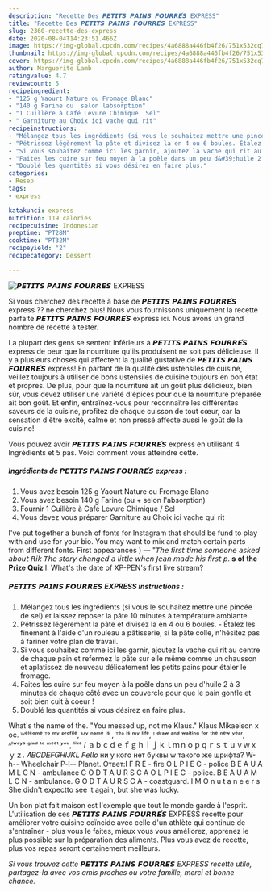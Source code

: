 ```yaml
---
description: "Recette Des 𝙋𝙀𝙏𝙄𝙏𝙎 𝙋𝘼𝙄𝙉𝙎 𝙁𝙊𝙐𝙍𝙍𝙀́𝙎 EXPRESS"
title: "Recette Des 𝙋𝙀𝙏𝙄𝙏𝙎 𝙋𝘼𝙄𝙉𝙎 𝙁𝙊𝙐𝙍𝙍𝙀́𝙎 EXPRESS"
slug: 2360-recette-des-express
date: 2020-08-04T14:23:51.466Z
image: https://img-global.cpcdn.com/recipes/4a6888a446fb4f26/751x532cq70/𝙋𝙀𝙏𝙄𝙏𝙎-𝙋𝘼𝙄𝙉𝙎-𝙁𝙊𝙐𝙍𝙍𝙀́𝙎-express-photo-principale-de-la-recette.jpg
thumbnail: https://img-global.cpcdn.com/recipes/4a6888a446fb4f26/751x532cq70/𝙋𝙀𝙏𝙄𝙏𝙎-𝙋𝘼𝙄𝙉𝙎-𝙁𝙊𝙐𝙍𝙍𝙀́𝙎-express-photo-principale-de-la-recette.jpg
cover: https://img-global.cpcdn.com/recipes/4a6888a446fb4f26/751x532cq70/𝙋𝙀𝙏𝙄𝙏𝙎-𝙋𝘼𝙄𝙉𝙎-𝙁𝙊𝙐𝙍𝙍𝙀́𝙎-express-photo-principale-de-la-recette.jpg
author: Marguerite Lamb
ratingvalue: 4.7
reviewcount: 5
recipeingredient:
- "125 g Yaourt Nature ou Fromage Blanc"
- "140 g Farine ou  selon labsorption"
- "1 Cuillère à Café Levure Chimique  Sel"
- " Garniture au Choix ici vache qui rit"
recipeinstructions:
- "Mélangez tous les ingrédients (si vous le souhaitez mettre une pincée de sel) et laissez reposer la pâte 10 minutes à température ambiante."
- "Pétrissez légèrement la pâte et divisez la en 4 ou 6 boules. Étalez les finement à l&#39;aide d&#39;un rouleau à pâtisserie, si la pâte colle, n&#39;hésitez pas à fariner votre plan de travail."
- "Si vous souhaitez comme ici les garnir, ajoutez la vache qui rit au centre de chaque pain et refermez la pâte sur elle même comme un chausson et aplatissez de nouveau délicatement les petits pains pour étaler le fromage."
- "Faites les cuire sur feu moyen à la poêle dans un peu d&#39;huile 2 à 3 minutes de chaque côté avec un couvercle pour que le pain gonfle et soit bien cuit à coeur !"
- "Doublé les quantités si vous désirez en faire plus."
categories:
- Resep
tags:
- express

katakunci: express 
nutrition: 119 calories
recipecuisine: Indonesian
preptime: "PT28M"
cooktime: "PT32M"
recipeyield: "2"
recipecategory: Dessert

---
```



![𝙋𝙀𝙏𝙄𝙏𝙎 𝙋𝘼𝙄𝙉𝙎 𝙁𝙊𝙐𝙍𝙍𝙀́𝙎 EXPRESS](https://img-global.cpcdn.com/recipes/4a6888a446fb4f26/751x532cq70/𝙋𝙀𝙏𝙄𝙏𝙎-𝙋𝘼𝙄𝙉𝙎-𝙁𝙊𝙐𝙍𝙍𝙀́𝙎-express-photo-principale-de-la-recette.jpg)

Si vous cherchez des recette à base de 𝙋𝙀𝙏𝙄𝙏𝙎 𝙋𝘼𝙄𝙉𝙎 𝙁𝙊𝙐𝙍𝙍𝙀́𝙎 express ?? ne cherchez plus! Nous vous fournissons uniquement la recette parfaite 𝙋𝙀𝙏𝙄𝙏𝙎 𝙋𝘼𝙄𝙉𝙎 𝙁𝙊𝙐𝙍𝙍𝙀́𝙎 express ici. Nous avons un grand nombre de recette à tester.

La plupart des gens se sentent inférieurs à 𝙋𝙀𝙏𝙄𝙏𝙎 𝙋𝘼𝙄𝙉𝙎 𝙁𝙊𝙐𝙍𝙍𝙀́𝙎 express de peur que la nourriture qu'ils produisent ne soit pas délicieuse. Il y a plusieurs choses qui affectent la qualité gustative de 𝙋𝙀𝙏𝙄𝙏𝙎 𝙋𝘼𝙄𝙉𝙎 𝙁𝙊𝙐𝙍𝙍𝙀́𝙎 express! En partant de la qualité des ustensiles de cuisine, veillez toujours à utiliser de bons ustensiles de cuisine toujours en bon état et propres. De plus, pour que la nourriture ait un goût plus délicieux, bien sûr, vous devez utiliser une variété d'épices pour que la nourriture préparée ait bon goût. Et enfin, entraînez-vous pour reconnaître les différentes saveurs de la cuisine, profitez de chaque cuisson de tout cœur, car la sensation d'être excité, calme et non pressé affecte aussi le goût de la cuisine!

<!--inarticleads1-->

Vous pouvez avoir 𝙋𝙀𝙏𝙄𝙏𝙎 𝙋𝘼𝙄𝙉𝙎 𝙁𝙊𝙐𝙍𝙍𝙀́𝙎 express en utilisant 4 Ingrédients et 5 pas. Voici comment vous atteindre cette.

##### Ingrédients de 𝙋𝙀𝙏𝙄𝙏𝙎 𝙋𝘼𝙄𝙉𝙎 𝙁𝙊𝙐𝙍𝙍𝙀́𝙎 express :

1. Vous avez besoin 125 g Yaourt Nature ou Fromage Blanc
1. Vous avez besoin 140 g Farine (ou + selon l&#39;absorption)
1. Fournir 1 Cuillère à Café Levure Chimique / Sel
1. Vous devez vous préparer  Garniture au Choix ici vache qui rit


I&#39;ve put together a bunch of fonts for Instagram that should be fund to play with and use for your bio. You may want to mix and match certain parts from different fonts. First appearances ) — &#34;𝘛𝘩𝘦 𝘧𝘪𝘳𝘴𝘵 𝘵𝘪𝘮𝘦 𝘴𝘰𝘮𝘦𝘰𝘯𝘦 𝘢𝘴𝘬𝘦𝘥 𝘢𝘣𝘰𝘶𝘵 𝘙𝘪𝘬 𝘛𝘩𝘦 𝘴𝘵𝘰𝘳𝘺 𝘤𝘩𝘢𝘯𝘨𝘦𝘥 𝘢 𝘭𝘪𝘵𝘵𝘭𝘦 𝘸𝘩𝘦𝘯 𝘑𝘦𝘢𝘯 𝘮𝘢𝘥𝘦 𝘩𝘪𝘴 𝘧𝘪𝘳𝘴𝘵 𝘱. 𝐬 𝐨𝐟 𝐭𝐡𝐞 𝐏𝐫𝐢𝐳𝐞 𝐐𝐮𝐢𝐳 Ⅰ. What&#39;s the date of XP-PEN&#39;s first live stream? 

<!--inarticleads2-->

##### 𝙋𝙀𝙏𝙄𝙏𝙎 𝙋𝘼𝙄𝙉𝙎 𝙁𝙊𝙐𝙍𝙍𝙀́𝙎 EXPRESS instructions :

1. Mélangez tous les ingrédients (si vous le souhaitez mettre une pincée de sel) et laissez reposer la pâte 10 minutes à température ambiante.
1. Pétrissez légèrement la pâte et divisez la en 4 ou 6 boules. - Étalez les finement à l&#39;aide d&#39;un rouleau à pâtisserie, si la pâte colle, n&#39;hésitez pas à fariner votre plan de travail.
1. Si vous souhaitez comme ici les garnir, ajoutez la vache qui rit au centre de chaque pain et refermez la pâte sur elle même comme un chausson et aplatissez de nouveau délicatement les petits pains pour étaler le fromage.
1. Faites les cuire sur feu moyen à la poêle dans un peu d&#39;huile 2 à 3 minutes de chaque côté avec un couvercle pour que le pain gonfle et soit bien cuit à coeur !
1. Doublé les quantités si vous désirez en faire plus.


What&#39;s the name of the. &#34;You messed up, not me Klaus.&#34; Klaus Mikaelson x oc. ᵂᵉˡᶜᵒᵐᵉ ᵀᵒ ᵐʸ ᵖʳᵒᶠⁱˡᵉ, ᴹʸ ⁿᵃᵐᵉ ⁱˢ , ᵀᵉᵃ ⁱˢ ᵐʸ ˡⁱᶠᵉ, ᴵ ᵈʳᵃʷ ᵃⁿᵈ ʷᵃⁱᵗⁱⁿᵍ ᶠᵒʳ ᵗʰᵉ ⁿᵉʷ ʸᵉᵃʳ, ᴬˡʷᵃʸˢ ᵍˡᵃᵈ ᵗᵒ ᵐᵉᵉᵗ ʸᵒᵘ, ˡⁱᵏᵉ 𝐼 ａｂｃｄｅｆｇｈｉｊｋｌｍｎｏｐｑｒｓｔｕｖｗｘｙｚ. 𝐴𝐵𝐶𝐷𝐸𝐹𝐺𝐻𝐼𝐽𝐾𝐿 𝘍𝘦𝘭𝘭𝘰 ни у кого нет буквы w такого же шрифта? W-h-- Wheelchair P-l-- Planet. Ответ:I F R E - fire O L P I E C - police B E A U A M L C N - ambulance G O D T A U R S C A O L P I E C - police. B E A U A M L C N - ambulance. G O D T A U R S C A - coastguard. I M O n u t a n e e r s She didn&#39;t expectto see it again, but she was lucky. 

<!--inarticleads1-->

<p>
Un bon plat fait maison est l'exemple que tout le monde garde à l'esprit. L'utilisation de ces 𝙋𝙀𝙏𝙄𝙏𝙎 𝙋𝘼𝙄𝙉𝙎 𝙁𝙊𝙐𝙍𝙍𝙀́𝙎 EXPRESS recette pour améliorer votre cuisine coïncide avec celle d'un athlète qui continue de s'entraîner - plus vous le faites, mieux vous vous améliorez, apprenez le plus possible sur la préparation des aliments. Plus vous avez de recette, plus vos repas seront certainement meilleurs.
</p>

<p>
<i>Si vous trouvez cette 𝙋𝙀𝙏𝙄𝙏𝙎 𝙋𝘼𝙄𝙉𝙎 𝙁𝙊𝙐𝙍𝙍𝙀́𝙎 EXPRESS recette utile, partagez-la avec vos amis proches ou votre famille, merci et bonne chance.</i>
</p>
